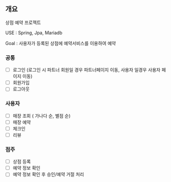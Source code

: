## 개요
상점 예약 프로젝트

USE : Spring, Jpa, Mariadb

Goal : 사용자가 등록된 상점에 예약서비스를 이용하여 예약

### 공통
- [ ] 로그인 (로그인 시 파트너 회원일 경우 파트너페이지 이동, 사용자 일경우 사용자 페이지 이동)
- [ ] 회원가입
- [ ] 로그아웃

### 사용자
- [ ] 매장 조회 ( 가나다 순, 별점 순)
- [ ] 매장 예약
- [ ] 체크인
- [ ] 리뷰

### 점주
- [ ] 상점 등록
- [ ] 예약 정보 확인
- [ ] 예약 정보 확인 후 승인/예약 거절 처리 
